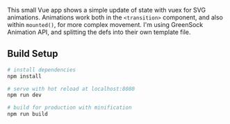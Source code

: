 
This small Vue app shows a simple update of state with vuex for SVG animations. Animations work both in the `<transition>` component, and also within `mounted()`, for more complex movement. I'm using GreenSock Animation API, and splitting the defs into their own template file.

## Build Setup

``` bash
# install dependencies
npm install

# serve with hot reload at localhost:8080
npm run dev

# build for production with minification
npm run build
```

